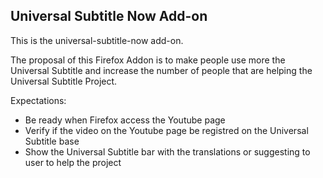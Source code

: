 Universal Subtitle Now Add-on
------------------------------------------

This is the universal-subtitle-now add-on.

The proposal of this Firefox Addon is to make people use more the Universal Subtitle and increase the number of people that are helping the Universal Subtitle Project.

Expectations:

  - Be ready when Firefox access the Youtube page
  - Verify if the video on the Youtube page be registred on the Universal Subtitle base
  - Show the Universal Subtitle bar with the translations or suggesting to user to help the project